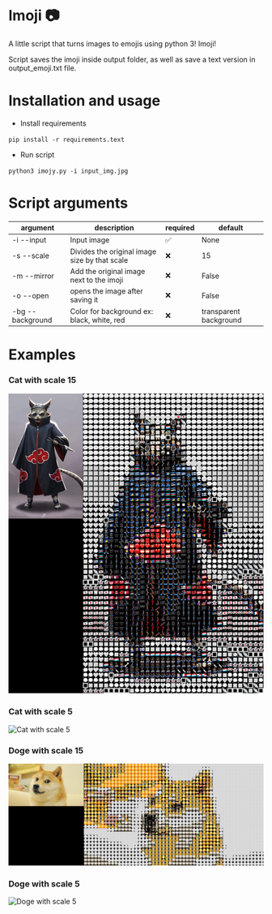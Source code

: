 # Imoji 📷
A little script that turns images to emojis using python 3! Imoji!

Script saves the imoji inside output folder, as well as save a text version in output_emoji.txt file.

# Installation and usage
* Install requirements

`pip install -r requirements.text`

* Run script

`python3 imojy.py -i input_img.jpg`

# Script arguments

| argument         | description                                   | required | default                |
| ---------------- | --------------------------------------------- | -------- | ---------------------- |
| -i --input       | Input image                                   | ✅        | None                   |
| -s --scale       | Divides the original image size by that scale | ❌        | 15                     |
| -m --mirror      | Add the original image next to the imoji      | ❌        | False                  |
| -o --open        | opens the image after saving it               | ❌        | False                  |
| -bg --background | Color for background ex: black, white, red    | ❌        | transparent background |

# Examples

### Cat with scale 15
![Cat with scale 15](https://raw.githubusercontent.com/iJohnMaged/imoji/master/output/cat_2020_06_27_23_00_36.png)

### Cat with scale 5

![Cat with scale 5](https://raw.githubusercontent.com/iJohnMaged/imoji/master/output/cat_2020_06_27_23_00_12.png)

### Doge with scale 15
![Doge with scale 15](https://raw.githubusercontent.com/iJohnMaged/imoji/master/output/doge_2020_06_27_23_01_27.png)

### Doge with scale 5
![Doge with scale 5](https://raw.githubusercontent.com/iJohnMaged/imoji/master/output/doge_2020_06_27_23_01_40.png)